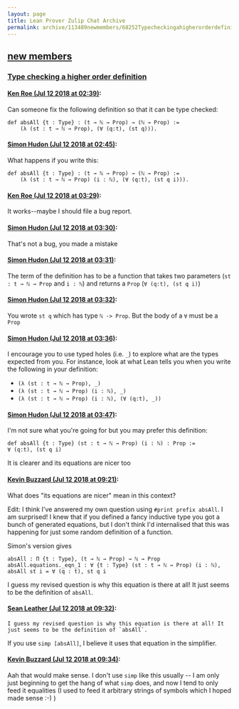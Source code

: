 ```yaml
---
layout: page
title: Lean Prover Zulip Chat Archive 
permalink: archive/113489newmembers/68252Typecheckingahigherorderdefinition.html
---
```


## [new members](index.html)
### [Type checking a higher order definition](68252Typecheckingahigherorderdefinition.html)

#### [Ken Roe (Jul 12 2018 at 02:39)](https://leanprover.zulipchat.com/#narrow/stream/113489-new%20members/topic/Type%20checking%20a%20higher%20order%20definition/near/129508130):
Can someone fix the following definition so that it can be type checked:

```lean
def absAll {t : Type} : (t → ℕ → Prop) → (ℕ → Prop) :=
    (λ (st : t → ℕ → Prop), (∀ (q:t), (st q))).
```

#### [Simon Hudon (Jul 12 2018 at 02:45)](https://leanprover.zulipchat.com/#narrow/stream/113489-new%20members/topic/Type%20checking%20a%20higher%20order%20definition/near/129508344):
What happens if you write this:

```lean
def absAll {t : Type} : (t → ℕ → Prop) → (ℕ → Prop) :=
    (λ (st : t → ℕ → Prop) (i : ℕ), (∀ (q:t), (st q i))).
```

#### [Ken Roe (Jul 12 2018 at 03:29)](https://leanprover.zulipchat.com/#narrow/stream/113489-new%20members/topic/Type%20checking%20a%20higher%20order%20definition/near/129509851):
It works--maybe I should file a bug report.

#### [Simon Hudon (Jul 12 2018 at 03:30)](https://leanprover.zulipchat.com/#narrow/stream/113489-new%20members/topic/Type%20checking%20a%20higher%20order%20definition/near/129509899):
That's not a bug, you made a mistake

#### [Simon Hudon (Jul 12 2018 at 03:31)](https://leanprover.zulipchat.com/#narrow/stream/113489-new%20members/topic/Type%20checking%20a%20higher%20order%20definition/near/129509927):
The term of the definition has to be a function that takes two parameters (`st : t → ℕ → Prop` and `i : ℕ`) and returns a `Prop` (`∀ (q:t), (st q i)`)

#### [Simon Hudon (Jul 12 2018 at 03:32)](https://leanprover.zulipchat.com/#narrow/stream/113489-new%20members/topic/Type%20checking%20a%20higher%20order%20definition/near/129509976):
You wrote `st q` which has type `ℕ -> Prop`. But the body of a `∀` must be a `Prop`

#### [Simon Hudon (Jul 12 2018 at 03:36)](https://leanprover.zulipchat.com/#narrow/stream/113489-new%20members/topic/Type%20checking%20a%20higher%20order%20definition/near/129510098):
I encourage you to use typed holes (i.e. `_`) to explore what are the types expected from you. For instance, look at what Lean tells you when you write the following in your definition:

- `(λ (st : t → ℕ → Prop), _)`
- `(λ (st : t → ℕ → Prop) (i : ℕ), _)`
- `(λ (st : t → ℕ → Prop) (i : ℕ), (∀ (q:t), _))`

#### [Simon Hudon (Jul 12 2018 at 03:47)](https://leanprover.zulipchat.com/#narrow/stream/113489-new%20members/topic/Type%20checking%20a%20higher%20order%20definition/near/129510432):
I'm not sure what you're going for but you may prefer this definition:

```lean
def absAll {t : Type} (st : t → ℕ → Prop) (i : ℕ) : Prop := 
∀ (q:t), (st q i)
```

It is clearer and its equations are nicer too

#### [Kevin Buzzard (Jul 12 2018 at 09:21)](https://leanprover.zulipchat.com/#narrow/stream/113489-new%20members/topic/Type%20checking%20a%20higher%20order%20definition/near/129521382):
What does "its equations are nicer" mean in this context?

Edit: I think I've answered my own question using `#print prefix absAll`. I am surprised! I knew that if you defined a fancy inductive type you got a bunch of generated equations, but I don't think I'd internalised that this was happening for just some random definition of a function.

Simon's version gives
```
absAll : Π {t : Type}, (t → ℕ → Prop) → ℕ → Prop
absAll.equations._eqn_1 : ∀ {t : Type} (st : t → ℕ → Prop) (i : ℕ), absAll st i = ∀ (q : t), st q i
```
I guess my revised question is why this equation is there at all! It just seems to be the definition of `absAll`.

#### [Sean Leather (Jul 12 2018 at 09:32)](https://leanprover.zulipchat.com/#narrow/stream/113489-new%20members/topic/Type%20checking%20a%20higher%20order%20definition/near/129521823):
```quote
I guess my revised question is why this equation is there at all! It just seems to be the definition of `absAll`.
```

If you use `simp [absAll]`, I believe it uses that equation in the simplifier.

#### [Kevin Buzzard (Jul 12 2018 at 09:34)](https://leanprover.zulipchat.com/#narrow/stream/113489-new%20members/topic/Type%20checking%20a%20higher%20order%20definition/near/129521916):
Aah that would make sense. I don't use `simp` like this usually -- I am only just beginning to get the hang of what `simp` does, and now I tend to only feed it equalities (I used to feed it arbitrary strings of symbols which I hoped made sense :-) )

